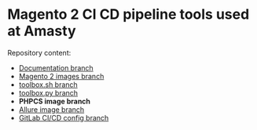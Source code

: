# Magento 2 CI CD pipeline tools used at Amasty

Repository content:
- [Documentation branch](../../tree/docs)
- [Magento 2 images branch](../../tree/images)
- [toolbox.sh branch](../../tree/toolbox.sh)
- [toolbox.py branch](../../tree/toolbox.py)
- **PHPCS image branch**
- [Allure image branch](../../tree/allure)
- [GitLab CI/CD config branch](../../tree/gitlab-ci)
